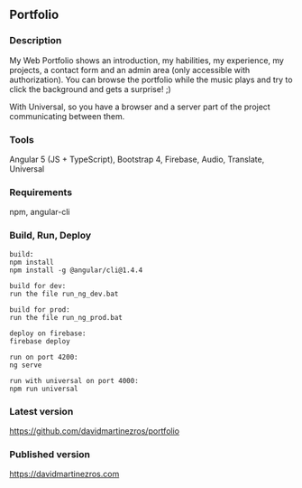 ## Portfolio

### Description
My Web Portfolio shows an introduction, my habilities, my experience, my projects, a contact form and an admin area (only accessible with authorization). You can browse the portfolio while the music plays and try to click the background and gets a surprise! ;)

With Universal, so you have a browser and a server part of the project communicating between them.

### Tools
Angular 5 (JS + TypeScript), Bootstrap 4, Firebase, Audio, Translate, Universal

### Requirements
npm, angular-cli

### Build, Run, Deploy
```
build:
npm install
npm install -g @angular/cli@1.4.4

build for dev:
run the file run_ng_dev.bat

build for prod:
run the file run_ng_prod.bat

deploy on firebase: 
firebase deploy

run on port 4200:
ng serve

run with universal on port 4000:
npm run universal
```

### Latest version
https://github.com/davidmartinezros/portfolio

### Published version
https://davidmartinezros.com
